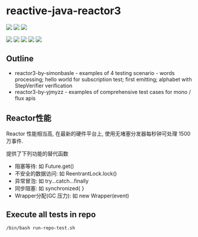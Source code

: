 # reactive-java-reactor3

![](https://img.shields.io/badge/language-java-blue)
![](https://img.shields.io/badge/technology-reactor3-blue)
![](https://img.shields.io/badge/development%20year-2020-orange)

![](https://img.shields.io/github/languages/top/shijiansu/reactive-java-reactor3)
![](https://img.shields.io/github/languages/count/shijiansu/reactive-java-reactor3)
![](https://img.shields.io/github/languages/code-size/shijiansu/reactive-java-reactor3)
![](https://img.shields.io/github/repo-size/shijiansu/reactive-java-reactor3)
![](https://img.shields.io/github/last-commit/shijiansu/reactive-java-reactor3?color=red)

## Outline

- reactor3-by-simonbasle - examples of 4 testing scenario - words processing; hello world for subscription test; first emitting; alphabet with StepVerifier verification
- reactor3-by-yjmyzz - examples of comprehensive test cases for mono / flux apis

## Reactor性能

Reactor 性能相当高, 在最新的硬件平台上, 使用无堵塞分发器每秒钟可处理 1500 万事件.

提供了下列功能的替代函数

- 阻塞等待: 如 Future.get()
- 不安全的数据访问: 如 ReentrantLock.lock()
- 异常冒泡: 如 try…catch…finally
- 同步阻塞: 如 synchronized{ }
- Wrapper分配(GC 压力): 如 new Wrapper<T>(event)

## Execute all tests in repo

`/bin/bash run-repo-test.sh`
